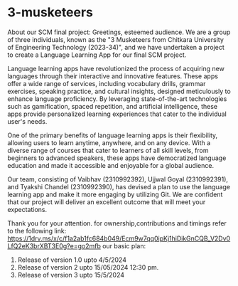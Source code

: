 # 3-musketeers
About our SCM  final project:
Greetings, esteemed audience. We are a group of three individuals, known as the "3 Musketeers from Chitkara University of Engineering Technology (2023-34)", and we have undertaken a project to create a Language Learning App for our final SCM project. 

Language learning apps have revolutionized the process of acquiring new languages through their interactive and innovative features. These apps offer a wide range of services, including vocabulary drills, grammar exercises, speaking practice, and cultural insights, designed meticulously to enhance language proficiency. By leveraging state-of-the-art technologies such as gamification, spaced repetition, and artificial intelligence, these apps provide personalized learning experiences that cater to the individual user's needs.

One of the primary benefits of language learning apps is their flexibility, allowing users to learn anytime, anywhere, and on any device. With a diverse range of courses that cater to learners of all skill levels, from beginners to advanced speakers, these apps have democratized language education and made it accessible and enjoyable for a global audience.

Our team, consisting of Vaibhav (2310992392), Ujjwal Goyal (2310992391), and Tyakshi Chandel (2310992390), has devised a plan to use the language learning app and make it more engaging by utilizing Git. We are confident that our project will deliver an excellent outcome that will meet your expectations.

Thank you for your attention.
for ownership,contributions and timings refer to the following link:
https://1drv.ms/x/c/f1a2ab1fc684b049/Ecm9w7qq0ipKj1hiDikGnCQB_V2Dv0LfQ2eK3brXBT3E0g?e=go2mfb
our basic plan:
1) Release of version 1.0 upto 4/5/2024
2) Release of version 2 upto 15/05/2024 12:30 pm.
3) Release of version 3 upto 15/5/2024
